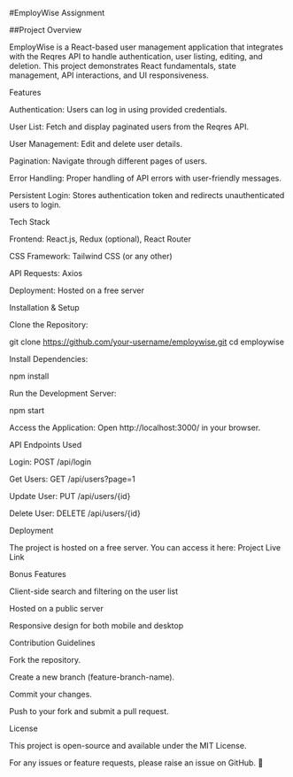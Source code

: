 #EmployWise Assignment

##Project Overview

EmployWise is a React-based user management application that integrates with the Reqres API to handle authentication, user listing, editing, and deletion. This project demonstrates React fundamentals, state management, API interactions, and UI responsiveness.

Features

Authentication: Users can log in using provided credentials.

User List: Fetch and display paginated users from the Reqres API.

User Management: Edit and delete user details.

Pagination: Navigate through different pages of users.

Error Handling: Proper handling of API errors with user-friendly messages.

Persistent Login: Stores authentication token and redirects unauthenticated users to login.

Tech Stack

Frontend: React.js, Redux (optional), React Router

CSS Framework: Tailwind CSS (or any other)

API Requests: Axios

Deployment: Hosted on a free server

Installation & Setup

Clone the Repository:

git clone https://github.com/your-username/employwise.git
cd employwise

Install Dependencies:

npm install

Run the Development Server:

npm start

Access the Application:
Open http://localhost:3000/ in your browser.

API Endpoints Used

Login: POST /api/login

Get Users: GET /api/users?page=1

Update User: PUT /api/users/{id}

Delete User: DELETE /api/users/{id}

Deployment

The project is hosted on a free server. You can access it here:
Project Live Link

Bonus Features

Client-side search and filtering on the user list

Hosted on a public server

Responsive design for both mobile and desktop

Contribution Guidelines

Fork the repository.

Create a new branch (feature-branch-name).

Commit your changes.

Push to your fork and submit a pull request.

License

This project is open-source and available under the MIT License.

For any issues or feature requests, please raise an issue on GitHub. 🚀

